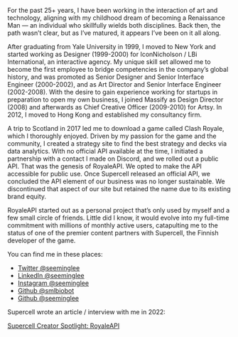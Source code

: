 For the past 25+ years, I have been working in the interaction of art and technology, aligning with my childhood dream of becoming a Renaissance Man — an individual who skillfully wields both disciplines. Back then, the path wasn’t clear, but as I’ve matured, it appears I’ve been on it all along.

After graduating from Yale University in 1999, I moved to New York and started working as Designer (1999-2000) for IconNicholson / LBi International, an interactive agency. My unique skill set allowed me to become the first employee to bridge competencies in the company’s global history,  and was promoted as Senior Designer and Senior Interface Engineer (2000-2002), and as Art Director and Senior Interface Engineer (2002-2008). With the desire to gain experience working for startups in preparation to open my own business, I joined Massify as Design Director (2008) and afterwards as Chief Creative Officer (2009-2010) for Artsy. In 2012, I moved to Hong Kong and established my consultancy firm.

A trip to Scotland in 2017 led me to download a game called Clash Royale, which I thoroughly enjoyed. Driven by my passion for the game and the community, I created a strategy site to find the best strategy and decks via data analytics. With no official API available at the time, I initiated a partnership with a contact I made on Discord, and we rolled out a public API. That was the genesis of RoyaleAPI. We opted to make the API accessible for public use. Once Supercell released an official API, we concluded the API element of our business was no longer sustainable. We discontinued that aspect of our site but retained the name due to its existing brand equity.

RoyaleAPI started out as a personal project that’s only used by myself and a few small circle of friends. Little did I know, it would evolve into my full-time commitment with millions of monthly active users, catapulting me to the status of one of the premier content partners with Supercell, the Finnish developer of the game.


You can find me in these places:

- [Twitter @seeminglee](https://twitter.com/seeminglee)
- [LinkedIn @seeminglee](https://www.linkedin.com/in/seeminglee)
- [Instagram @seeminglee](https://www.instagram.com/seeminglee)
- [Github @smlbiobot](https://github.com/smlbiobot)
- [Github @seeminglee](https://github.com/seeminglee)

Supercell wrote an article / interview with me in 2022:

[Supercell Creator Spotlight: RoyaleAPI](https://supercell.com/en/games/clashroyale/blog/community/creator-spotlight-royaleapi/)
